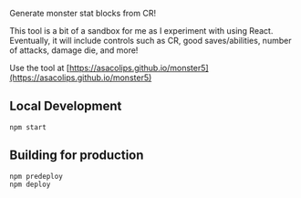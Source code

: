 Generate monster stat blocks from CR!

This tool is a bit of a sandbox for me as I experiment with using React. Eventually, it will include controls such as CR, good saves/abilities, number of attacks, damage die, and more!

Use the tool at [https://asacolips.github.io/monster5](https://asacolips.github.io/monster5)

## Local Development

```
npm start
```

## Building for production

```
npm predeploy
npm deploy
```